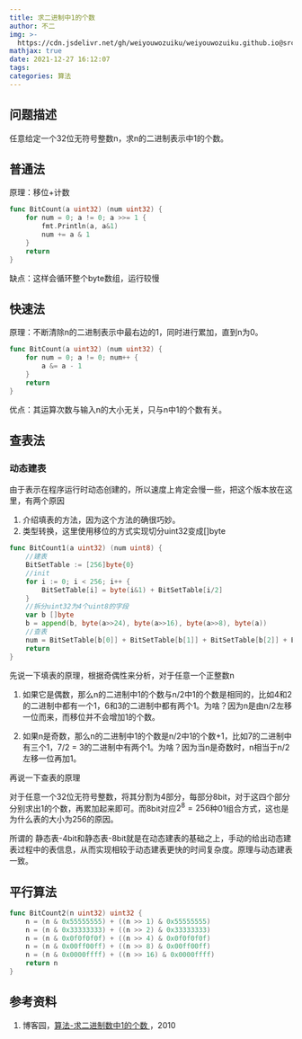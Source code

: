 ```yaml
---
title: 求二进制中1的个数
author: 不二
img: >-
  https://cdn.jsdelivr.net/gh/weiyouwozuiku/weiyouwozuiku.github.io@src/source/_posts/PageImg/算法/求二进制中1的个数.jpg
mathjax: true
date: 2021-12-27 16:12:07
tags:
categories: 算法
---
```


## 问题描述

任意给定一个32位无符号整数n，求n的二进制表示中1的个数。

## 普通法

原理：移位+计数

```go
func BitCount(a uint32) (num uint32) {
	for num = 0; a != 0; a >>= 1 {
		fmt.Println(a, a&1)
		num += a & 1
	}
	return
}
```

缺点：这样会循环整个byte数组，运行较慢

## 快速法

原理：不断清除n的二进制表示中最右边的1，同时进行累加，直到n为0。

```go
func BitCount(a uint32) (num uint32) {
	for num = 0; a != 0; num++ {
		a &= a - 1
	}
	return
}
```

优点：其运算次数与输入n的大小无关，只与n中1的个数有关。

## 查表法

### 动态建表

由于表示在程序运行时动态创建的，所以速度上肯定会慢一些，把这个版本放在这里，有两个原因

1.  介绍填表的方法，因为这个方法的确很巧妙。
1.  类型转换，这里使用移位的方式实现切分uint32变成[]byte

```go
func BitCount1(a uint32) (num uint8) {
	//建表
	BitSetTable := [256]byte{0}
	//init
	for i := 0; i < 256; i++ {
		BitSetTable[i] = byte(i&1) + BitSetTable[i/2]
	}
	//拆分uint32为4个uint8的字段
	var b []byte
	b = append(b, byte(a>>24), byte(a>>16), byte(a>>8), byte(a))
	//查表
	num = BitSetTable[b[0]] + BitSetTable[b[1]] + BitSetTable[b[2]] + BitSetTable[b[3]]
	return
}
```

先说一下填表的原理，根据奇偶性来分析，对于任意一个正整数n

1. 如果它是偶数，那么n的二进制中1的个数与n/2中1的个数是相同的，比如4和2的二进制中都有一个1，6和3的二进制中都有两个1。为啥？因为n是由n/2左移一位而来，而移位并不会增加1的个数。

2. 如果n是奇数，那么n的二进制中1的个数是n/2中1的个数+1，比如7的二进制中有三个1，7/2 = 3的二进制中有两个1。为啥？因为当n是奇数时，n相当于n/2左移一位再加1。

再说一下查表的原理

对于任意一个32位无符号整数，将其分割为4部分，每部分8bit，对于这四个部分分别求出1的个数，再累加起来即可。而8bit对应$2^8 = 256$种01组合方式，这也是为什么表的大小为256的原因。

所谓的 静态表-4bit和静态表-8bit就是在动态建表的基础之上，手动的给出动态建表过程中的表信息，从而实现相较于动态建表更快的时间复杂度。原理与动态建表一致。

## 平行算法

```go
func BitCount2(n uint32) uint32 {
	n = (n & 0x55555555) + ((n >> 1) & 0x55555555)
	n = (n & 0x33333333) + ((n >> 2) & 0x33333333)
	n = (n & 0x0f0f0f0f) + ((n >> 4) & 0x0f0f0f0f)
	n = (n & 0x00ff00ff) + ((n >> 8) & 0x00ff00ff)
	n = (n & 0x0000ffff) + ((n >> 16) & 0x0000ffff)
	return n
}
```



## 参考资料

1. 博客园，[算法-求二进制数中1的个数 ](https://www.cnblogs.com/graphics/archive/2010/06/21/1752421.html)，2010
